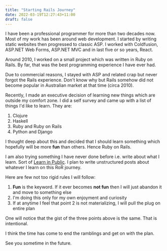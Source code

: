 ```yaml
---
title: "Starting Rails Journey"
date: 2022-03-19T12:27:43+11:00
draft: false
---
```


I have been a professional programmer for more than two decades now. Most of my work has been around web development. I started by writing static websites then progressed to classic ASP. I worked with Coldfusion, ASP.NET Web Forms, ASP.NET MVC and in last five or so years, React.

Around 2010, I worked on a small project which was written in Ruby on Rails. By far, that was the best programming experience I have ever had.

Due to commercial reasons, I stayed with ASP and related crap but never forgot the Rails experience. Don't know why but Rails somehow did not become popular in Australian market at that time (circa 2010).

Recently, I made an executive decision of learning new things which are outside my comfort zone. I did a self survey and came up with a list of things I'd like to learn. They are:

1. Clojure
2. Haskell
3. Ruby and Ruby on Rails
4. Python and Django

I thought deep about this and decided that I should learn something which hopefully will be more **fun** than others. Hence Ruby on Rails.

I am also trying something I have never done before i.e. write about what I learn. Sort of [Learn in Public](https://www.swyx.io/learn-in-public/). I plan to write unstructured posts about whatever I learn on this RoR journey.

Here are few not too rigid rules I will follow:

1. **Fun** is the keyword. If it ever becomes **not fun** then I will just abandon it and move to something else
2. I'm doing this only for my own enjoyment and curiosity
3. If at anytime I feel that point 2 is not materializing, I will pull the plug on entire plan

One will notice that the gist of the three points above is the same. That is intentional.

I think the time has come to end the ramblings and get on with the plan.

See you sometime in the future.
